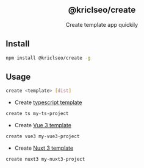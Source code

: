 <h2 align="center">@kriclseo/create</h2>

<p align="center">Create template app quickily</p>

## Install

```bash
npm install @kriclseo/create -g
```

## Usage

```bash
create <template> [dist]
```

- Create [typescript template](https://github.com/kricsleo/starter-ts)

```bash
create ts my-ts-project
```

- Create [Vue 3 template](https://github.com/kricsleo/starter-vue3)

```bash
create vue3 my-vue3-project
```

- Create [Nuxt 3 template](https://github.com/nuxt/starter/tree/v3)

```bash
create nuxt3 my-nuxt3-project
```
